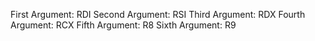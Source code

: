 First Argument: RDI
Second Argument: RSI
Third Argument: RDX
Fourth Argument: RCX
Fifth Argument: R8
Sixth Argument: R9